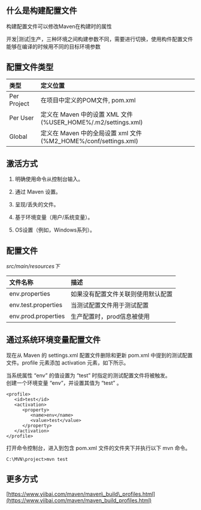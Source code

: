 ## 什么是构建配置文件

构建配置文件可以修改Maven在构建时的属性

开发\|测试\|生产，三种环境之间构建参数不同，需要进行切换，使用构件配置文件能够在编译的时候用不同的目标环境参数

## 配置文件类型

| 类型 | 定义位置 |
| :--- | :--- |
| Per Project | 在项目中定义的POM文件, pom.xml |
| Per User | 定义在 Maven 中的设置 XML 文件\(%USER\_HOME%/.m2/settings.xml\) |
| Global | 定义在 Maven 中的全局设置 xml 文件 \(%M2\_HOME%/conf/settings.xml\) |

## 激活方式

1. 明确使用命令从控制台输入。

2. 通过 Maven 设置。

3. 呈现/丢失的文件。

4. 基于环境变量（用户/系统变量）。

5. OS设置（例如，Windows系列）。

## 配置文件

_src/main/resources下_

| 文件名称 | 描述 |
| :--- | :--- |
| env.properties | 如果没有配置文件关联则使用默认配置 |
| env.test.properties | 当测试配置文件用于测试配置 |
| env.prod.properties | 生产配置时，prod信息被使用 |

## 通过系统环境变量配置文件

现在从 Maven 的 settings.xml 配置文件删除和更新 pom.xml 中提到的测试配置文件。profile 元素添加 activation 元素，如下所示。

当系统属性 “env” 的值设置为 “test” 时指定的测试配置文件将被触发。  
创建一个环境变量 “env”，并设置其值为 “test” 。

```
<profile>
   <id>test</id>
   <activation>
      <property>
         <name>env</name>
         <value>test</value>
      </property>
   </activation>
</profile>
```

打开命令控制台，进入到包含 pom.xml 文件的文件夹下并执行以下 mvn 命令。

```
C:\MVN\project>mvn test
```



## 更多方式

[https://www.yiibai.com/maven/maven\_build\_profiles.html](https://www.yiibai.com/maven/maven_build_profiles.html)



